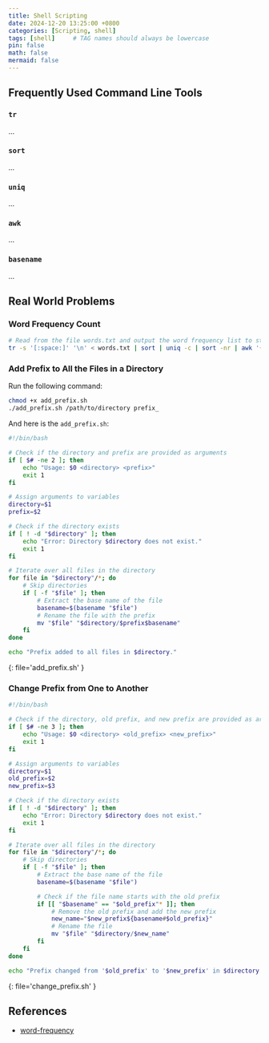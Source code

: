 ```yaml
---
title: Shell Scripting
date: 2024-12-20 13:25:00 +0800
categories: [Scripting, shell]
tags: [shell]     # TAG names should always be lowercase
pin: false
math: false
mermaid: false
---
```


## Frequently Used Command Line Tools

### `tr`
...

### `sort`
...

### `uniq`
...

### `awk`
...

### `basename`
...

## Real World Problems

### Word Frequency Count

```bash
# Read from the file words.txt and output the word frequency list to stdout.
tr -s '[:space:]' '\n' < words.txt | sort | uniq -c | sort -nr | awk '{print $2, $1}'
```

### Add Prefix to All the Files in a Directory

Run the following command:
```bash
chmod +x add_prefix.sh
./add_prefix.sh /path/to/directory prefix_
```
And here is the `add_prefix.sh`:
```bash
#!/bin/bash

# Check if the directory and prefix are provided as arguments
if [ $# -ne 2 ]; then
    echo "Usage: $0 <directory> <prefix>"
    exit 1
fi

# Assign arguments to variables
directory=$1
prefix=$2

# Check if the directory exists
if [ ! -d "$directory" ]; then
    echo "Error: Directory $directory does not exist."
    exit 1
fi

# Iterate over all files in the directory
for file in "$directory"/*; do
    # Skip directories
    if [ -f "$file" ]; then
        # Extract the base name of the file
        basename=$(basename "$file")
        # Rename the file with the prefix
        mv "$file" "$directory/$prefix$basename"
    fi
done

echo "Prefix added to all files in $directory."
```
{: file='add_prefix.sh' }

### Change Prefix from One to Another

```bash
#!/bin/bash

# Check if the directory, old prefix, and new prefix are provided as arguments
if [ $# -ne 3 ]; then
    echo "Usage: $0 <directory> <old_prefix> <new_prefix>"
    exit 1
fi

# Assign arguments to variables
directory=$1
old_prefix=$2
new_prefix=$3

# Check if the directory exists
if [ ! -d "$directory" ]; then
    echo "Error: Directory $directory does not exist."
    exit 1
fi

# Iterate over all files in the directory
for file in "$directory"/*; do
    # Skip directories
    if [ -f "$file" ]; then
        # Extract the base name of the file
        basename=$(basename "$file")

        # Check if the file name starts with the old prefix
        if [[ "$basename" == "$old_prefix"* ]]; then
            # Remove the old prefix and add the new prefix
            new_name="$new_prefix${basename#$old_prefix}"
            # Rename the file
            mv "$file" "$directory/$new_name"
        fi
    fi
done

echo "Prefix changed from '$old_prefix' to '$new_prefix' in $directory."
```
{: file='change_prefix.sh' }

## References

- [word-frequency](https://leetcode.cn/problems/word-frequency/description/)
